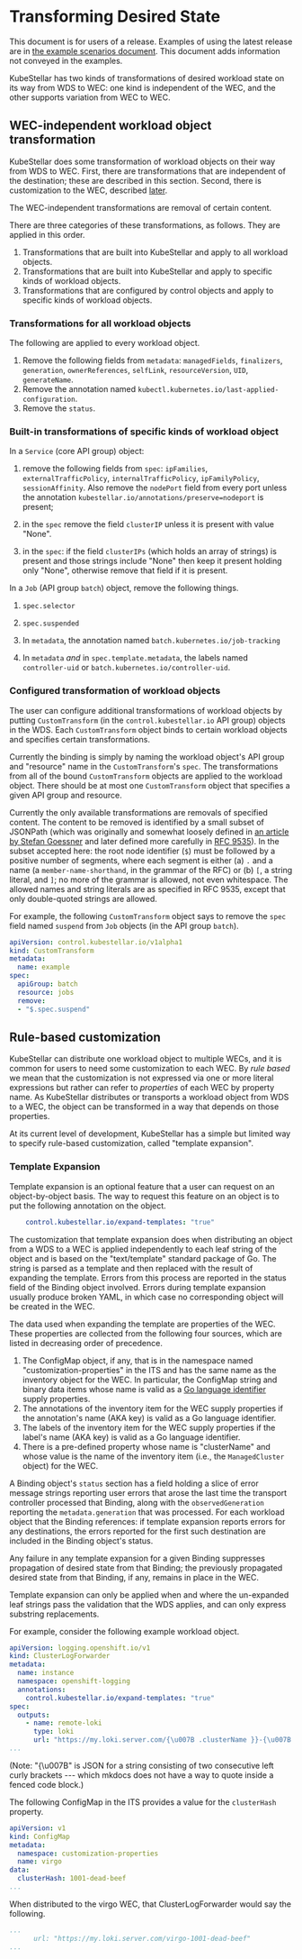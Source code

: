 # Transforming Desired State

This document is for users of a release. Examples of using the latest release are in [the example scenarios document](example-scenarios.md). This document adds information not conveyed in the examples.

KubeStellar has two kinds of transformations of desired workload state
on its way from WDS to WEC: one kind is independent of the WEC, and
the other supports variation from WEC to WEC.

## WEC-independent workload object transformation

KubeStellar does some transformation of workload objects on their way from WDS to WEC. First, there are transformations that are independent of the destination; these are described in this section. Second, there is customization to the WEC, described [later](#rule-based-customization).

The WEC-independent transformations are removal of certain content.

There are three categories of these transformations, as follows. They are applied in this order.

1. Transformations that are built into KubeStellar and apply to all workload objects.
1. Transformations that are built into KubeStellar and apply to specific kinds of workload objects.
1. Transformations that are configured by control objects and apply to specific kinds of workload objects.

### Transformations for all workload objects

The following are applied to every workload object.

1. Remove the following fields from `metadata`: `managedFields`, `finalizers`, `generation`, `ownerReferences`, `selfLink`, `resourceVersion`, `UID`, `generateName`.
1. Remove the annotation named `kubectl.kubernetes.io/last-applied-configuration`.
1. Remove the `status`.

### Built-in transformations of specific kinds of workload object

In a `Service` (core API group) object:

1. remove the following fields from `spec`: `ipFamilies`, `externalTrafficPolicy`, `internalTrafficPolicy`, `ipFamilyPolicy`, `sessionAffinity`. Also remove the `nodePort` field from every port unless the annotation `kubestellar.io/annotations/preserve=nodeport` is present;

1. in the `spec` remove the field `clusterIP` unless it is present with value "None".

1. in the `spec`: if the field `clusterIPs` (which holds an array of strings) is present and those strings include "None" then keep it present holding only "None", otherwise remove that field if it is present.

In a `Job` (API group `batch`) object, remove the following things.

1. `spec.selector`

1. `spec.suspended`

1. In `metadata`, the annotation named `batch.kubernetes.io/job-tracking`

1. In `metadata` _and_ in `spec.template.metadata`, the labels named `controller-uid` or `batch.kubernetes.io/controller-uid`.

### Configured transformation of workload objects

The user can configure additional transformations of workload objects by putting `CustomTransform` (in the `control.kubestellar.io` API group) objects in the WDS. Each `CustomTransform` object binds to certain workload objects and specifies certain transformations.

Currently the binding is simply by naming the workload object's API group and "resource" name in the `CustomTransform`'s `spec`. The transformations from all of the bound `CustomTransform` objects are applied to the workload object. There should be at most one `CustomTransform` object that specifies a given API group and resource.

Currently the only available transformations are removals of specified content. The content to be removed is identified by a small subset of JSONPath (which was originally and somewhat loosely defined in [an article by Stefan Goessner](https://goessner.net/articles/JsonPath/) and later defined more carefully in [RFC 9535](https://datatracker.ietf.org/doc/rfc9535/)). In the subset accepted here: the root node identifier (`$`) must be followed by a positive number of segments, where each segment is either (a) `.` and a name (a `member-name-shorthand`, in the grammar of the RFC) or (b) `[`, a string literal, and `]`; no more of the grammar is allowed, not even whitespace. The allowed names and string literals are as specified in RFC 9535, except that only double-quoted strings are allowed.

For example, the following `CustomTransform` object says to remove the `spec` field named `suspend` from `Job` objects (in the API group `batch`).

```yaml
apiVersion: control.kubestellar.io/v1alpha1
kind: CustomTransform
metadata:
  name: example
spec:
  apiGroup: batch
  resource: jobs
  remove:
  - "$.spec.suspend"
```


## Rule-based customization

KubeStellar can distribute one workload object to multiple WECs, and it is common for users to need some customization to each WEC. By _rule based_ we mean that the customization is not expressed via one or more literal expressions but rather can refer to _properties_ of each WEC by property name. As KubeStellar distributes or transports a workload object from WDS to a WEC, the object can be transformed in a way that depends on those properties.

At its current level of development, KubeStellar has a simple but limited way to specify rule-based customization, called "template expansion".

### Template Expansion

Template expansion is an optional feature that a user can request on an object-by-object basis. The way to request this feature on an object is to put the following annotation on the object.

```yaml
    control.kubestellar.io/expand-templates: "true"
```

The customization that template expansion does when distributing an object from a WDS to a WEC is applied independently to each leaf string of the object and is based on the "text/template" standard package of Go. The string is parsed as a template and then replaced with the result of expanding the template. Errors from this process are reported in the status field of the Binding object involved. Errors during template expansion usually produce broken YAML, in which case no corresponding object will be created in the WEC.

The data used when expanding the template are properties of the WEC. These properties are collected from the following four sources, which are listed in decreasing order of precedence.

1. The ConfigMap object, if any, that is in the namespace named "customization-properties" in the ITS and has the same name as the inventory object for the WEC. In particular, the ConfigMap string and binary data items whose name is valid as a [Go language identifier](https://go.dev/ref/spec#Identifiers) supply properties.
1. The annotations of the inventory item for the WEC supply properties if the annotation's name (AKA key) is valid as a Go language identifier.
1. The labels of the inventory item for the WEC supply properties if the label's name (AKA key) is valid as a Go language identifier.
1. There is a pre-defined property whose name is "clusterName" and whose value is the name of the inventory item (i.e., the `ManagedCluster` object) for the WEC.

A Binding object's `status` section has a field holding a slice of error message strings reporting user errors that arose the last time the transport controller processed that Binding, along with the `observedGeneration` reporting the `metadata.generation` that was processed. For each workload object that the Binding references: if template expansion reports errors for any destinations, the errors reported for the first such destination are included in the Binding object's status.

Any failure in any template expansion for a given Binding suppresses propagation of desired state from that Binding; the previously propagated desired state from that Binding, if any, remains in place in the WEC.

Template expansion can only be applied when and where the un-expanded leaf strings pass the validation that the WDS applies, and can only express substring replacements.

For example, consider the following example workload object.

```yaml
apiVersion: logging.openshift.io/v1
kind: ClusterLogForwarder
metadata:
  name: instance
  namespace: openshift-logging
  annotations:
    control.kubestellar.io/expand-templates: "true"
spec:
  outputs:
    - name: remote-loki
      type: loki
      url: "https://my.loki.server.com/{\u007B .clusterName }}-{\u007B.clusterHash}}"
...
```

(Note: "{\u007B" is JSON for a string consisting of two consecutive left curly brackets --- which mkdocs does not have a way to quote inside a fenced code block.)

The following ConfigMap in the ITS provides a value for the `clusterHash` property.

```yaml
apiVersion: v1
kind: ConfigMap
metadata:
  namespace: customization-properties
  name: virgo
data:
  clusterHash: 1001-dead-beef
...
```

When distributed to the virgo WEC, that ClusterLogForwarder would say the following.

```yaml
...
      url: "https://my.loki.server.com/virgo-1001-dead-beef"
...
```
